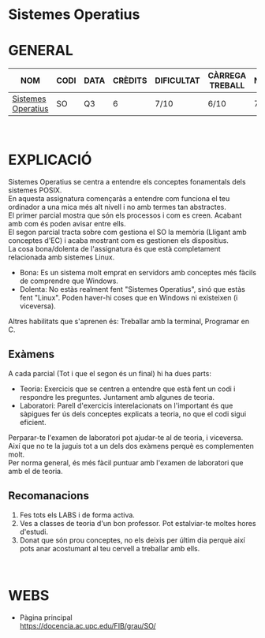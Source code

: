 # Sistemes Operatius
# GENERAL
| NOM | CODI | DATA | CRÈDITS | DIFICULTAT | CÀRREGA TREBALL | NOTA |
| --- | --- | --- | --- | --- | --- | --- |
| [Sistemes Operatius](https://www.fib.upc.edu/ca/estudis/graus/grau-en-enginyeria-informatica/pla-destudis/assignatures/SO) | SO | Q3 | 6 | 7/10 | 6/10 | 7.5 |

<br>

# EXPLICACIÓ
Sistemes Operatius se centra a entendre els conceptes fonamentals dels sistemes POSIX.<br>
En aquesta assignatura començaràs a entendre com funciona el teu ordinador a una mica més alt nivell i no amb termes tan abstractes.<br>
El primer parcial mostra que són els processos i com es creen. Acabant amb com és poden avisar entre ells.<br>
El segon parcial tracta sobre com gestiona el SO la memòria (Lligant amb conceptes d'EC) i acaba mostrant com es gestionen els dispositius.<br>
La cosa bona/dolenta de l'assignatura és que està completament relacionada amb sistemes Linux.
- Bona: Es un sistema molt emprat en servidors amb conceptes més fàcils de comprendre que Windows.
- Dolenta: No estàs realment fent "Sistemes Operatius", sinó que estàs fent "Linux". Poden haver-hi coses que en Windows ni existeixen (i viceversa).

Altres habilitats que s'aprenen és: Treballar amb la terminal, Programar en C.

## Exàmens
A cada parcial (Tot i que el segon és un final) hi ha dues parts:
- Teoria: Exercicis que se centren a entendre que està fent un codi i respondre les preguntes. Juntament amb algunes de teoria.
- Laboratori: Parell d'exercicis interelacionats on l'important és que sàpigues fer ús dels conceptes explicats a teoria, no que el codi sigui eficient.

Perparar-te l'examen de laboratori pot ajudar-te al de teoria, i viceversa. Així que no te la juguis tot a un dels dos exàmens perquè es complementen molt.<br>
Per norma general, és més fàcil puntuar amb l'examen de laboratori que amb el de teoria. <br>

## Recomanacions
1. Fes tots els LABS i de forma activa.
2. Ves a classes de teoria d'un bon professor. Pot estalviar-te moltes hores d'estudi.
3. Donat que són prou conceptes, no els deixis per últim dia perquè així pots anar acostumant al teu cervell a treballar amb ells.
<br>

# WEBS
- Pàgina principal <br>
https://docencia.ac.upc.edu/FIB/grau/SO/ <br> 